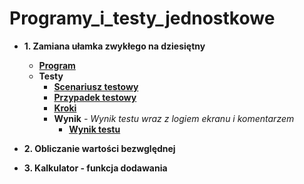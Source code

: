 # Programy_i_testy_jednostkowe
* **1. Zamiana ułamka zwykłego na dziesiętny**
    * **[Program](https://drive.google.com/file/d/1vuKbDBCHmcK66sAEC8uQfg-PhnBnXtf_/view?usp=sharing)** 
    * **Testy**
      * **[Scenariusz testowy](https://drive.google.com/file/d/195t3pyEdnWPGzo6_wvh0UevPkEn5Gtjt/view?usp=sharing)**
      * **[Przypadek testowy](https://drive.google.com/file/d/1nRk5I4VBWc34KzRxMLTKCpRG1ayW_9pe/view?usp=sharing)**
      * **[Kroki](https://drive.google.com/file/d/1G272n4Xioen-UZfUa5_daMsjAhHY0grq/view?usp=sharing)**
      * **Wynik** _- Wynik testu wraz z logiem ekranu i komentarzem_
          * **[Wynik testu](https://drive.google.com/file/d/1B-xv1R2NDIqMWg0LqnmbdiUGnEySzWUe/view?usp=sharing)**
          
* **2. Obliczanie wartości bezwględnej**
* **3. Kalkulator - funkcja dodawania**
